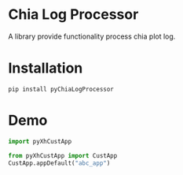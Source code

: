 # Chia Log Processor

A library provide functionality process chia plot log.

# Installation

```
pip install pyChiaLogProcessor
```

# Demo

```python
import pyXhCustApp 
```

```python
from pyXhCustApp import CustApp
CustApp.appDefault("abc_app")

```